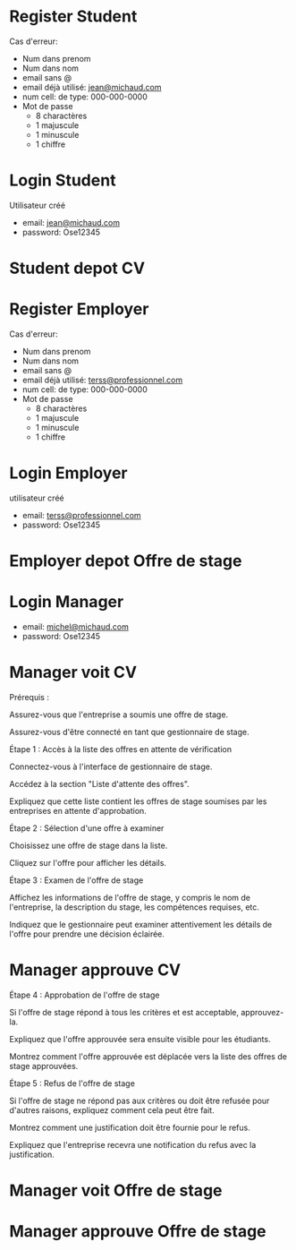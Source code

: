 # Register Student
Cas d'erreur:
- Num dans prenom
- Num dans nom
- email sans @
- email déjà utilisé: jean@michaud.com
- num cell: de type: 000-000-0000
- Mot de passe
    - 8 charactères
    - 1 majuscule
    - 1 minuscule
    - 1 chiffre

# Login Student
Utilisateur créé

* email: jean@michaud.com
* password: Ose12345

# Student depot CV

# Register Employer
Cas d'erreur:
- Num dans prenom
- Num dans nom
- email sans @
- email déjà utilisé: terss@professionnel.com
- num cell: de type: 000-000-0000
- Mot de passe
    - 8 charactères
    - 1 majuscule
    - 1 minuscule
    - 1 chiffre

# Login Employer
utilisateur créé

* email: terss@professionnel.com
* password: Ose12345

# Employer depot Offre de stage

# Login Manager
* email: michel@michaud.com
* password: Ose12345

# Manager voit CV
Prérequis :

Assurez-vous que l'entreprise a soumis une offre de stage.

Assurez-vous d'être connecté en tant que gestionnaire de stage.

Étape 1 : Accès à la liste des offres en attente de vérification

Connectez-vous à l'interface de gestionnaire de stage.

Accédez à la section "Liste d'attente des offres".

Expliquez que cette liste contient les offres de stage soumises par les entreprises en attente d'approbation.

Étape 2 : Sélection d'une offre à examiner

Choisissez une offre de stage dans la liste.

Cliquez sur l'offre pour afficher les détails.

Étape 3 : Examen de l'offre de stage

Affichez les informations de l'offre de stage, y compris le nom de l'entreprise, la description du stage, les compétences requises, etc.

Indiquez que le gestionnaire peut examiner attentivement les détails de l'offre pour prendre une décision éclairée.

# Manager approuve CV

Étape 4 : Approbation de l'offre de stage

Si l'offre de stage répond à tous les critères et est acceptable, approuvez-la.

Expliquez que l'offre approuvée sera ensuite visible pour les étudiants.

Montrez comment l'offre approuvée est déplacée vers la liste des offres de stage approuvées.

Étape 5 : Refus de l'offre de stage

Si l'offre de stage ne répond pas aux critères ou doit être refusée pour d'autres raisons, expliquez comment cela peut être fait.

Montrez comment une justification doit être fournie pour le refus.

Expliquez que l'entreprise recevra une notification du refus avec la justification.
# Manager voit Offre de stage
# Manager approuve Offre de stage